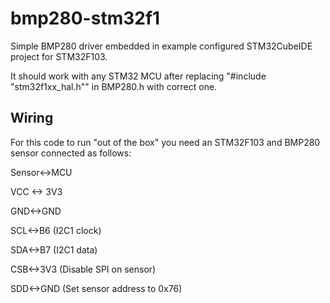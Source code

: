 # bmp280-stm32f1


Simple BMP280 driver embedded in example configured STM32CubeIDE project for STM32F103.


It should work with any STM32 MCU after replacing "#include "stm32f1xx_hal.h"" in BMP280.h with correct one.

## Wiring
For this code to run "out of the box" you need an STM32F103 and BMP280 sensor connected as follows:

Sensor<->MCU


VCC <-> 3V3


GND<->GND


SCL<->B6 (I2C1 clock)


SDA<->B7 (I2C1 data)


CSB<->3V3 (Disable SPI on sensor)


SDD<->GND (Set sensor address to 0x76)